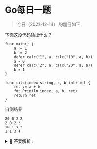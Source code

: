 # Go每日一题

> 今日（2022-12-14） 的题目如下

下面这段代码输出什么？

```golang
func main() {
	a := 1
	b := 2
	defer calc("1", a, calc("10", a, b))
	a = 0
	defer calc("2", a, calc("20", a, b))
	b = 1
}

func calc(index string, a, b int) int {
	ret := a + b
	fmt.Println(index, a, b, ret)
	return ret
}
```

自测结果

```
20 0 2 2
2 0 2 2
10 1 2 3
1 1 3 4
```

<details>
<summary style="cursor: pointer">🔑 答案解析：</summary>
<div>
参考答案及解析：

```
10 1 2 3
20 0 2 2
2 0 2 2
1 1 3 4
```

程序执行到 main() 函数三行代码的时候，会先执行 calc() 函数的 b 参数，即：calc("10",a,b)，输出：10 1 2 3，得到值 3，因为
defer 定义的函数是延迟函数，故 calc("1",1,3) 会被延迟执行；

程序执行到第五行的时候，同样先执行 calc("20",a,b) 输出：20 0 2 2 得到值 2，同样将 calc("2",0,2) 延迟执行；

程序执行到末尾的时候，按照栈先进后出的方式依次执行：calc("2",0,2)，calc("1",1,3)，则就依次输出：2 0 2 2，1 1 3 4。
</div>
</details>